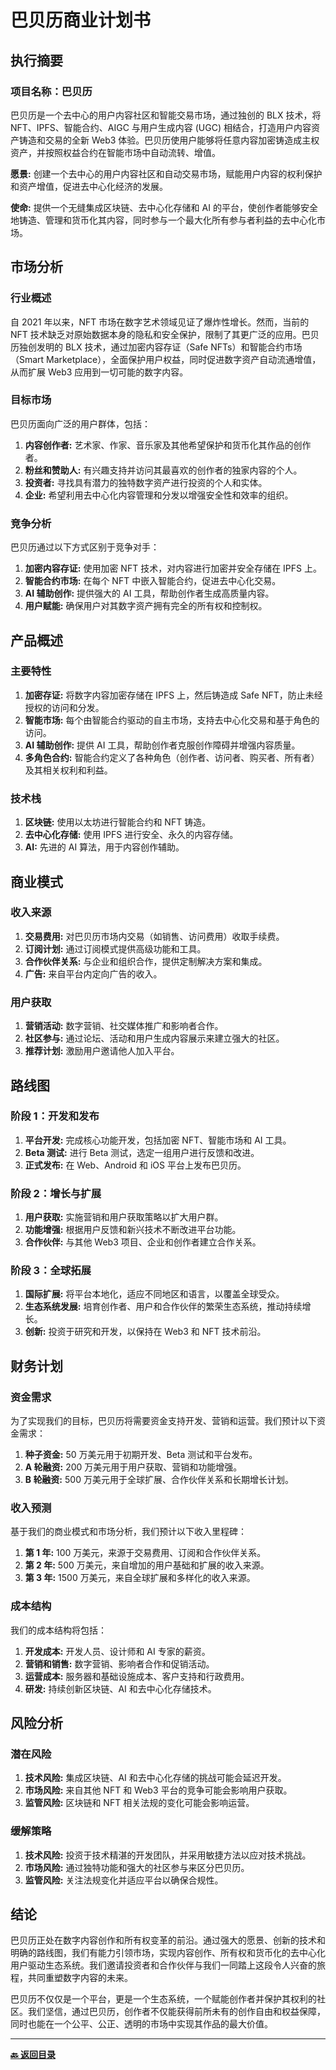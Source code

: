 # 巴贝历商业计划书

## 执行摘要

### 项目名称：巴贝历

巴贝历是一个去中心的用户内容社区和智能交易市场，通过独创的 BLX 技术，将 NFT、IPFS、智能合约、AIGC 与用户生成内容 (UGC) 相结合，打造用户内容资产铸造和交易的全新 Web3 体验。巴贝历使用户能够将任意内容加密铸造成主权资产，并按照权益合约在智能市场中自动流转、增值。

**愿景:** 创建一个去中心的用户内容社区和自动交易市场，赋能用户内容的权利保护和资产增值，促进去中心化经济的发展。

**使命:** 提供一个无缝集成区块链、去中心化存储和 AI 的平台，使创作者能够安全地铸造、管理和货币化其内容，同时参与一个最大化所有参与者利益的去中心化市场。

## 市场分析

### 行业概述

自 2021 年以来，NFT 市场在数字艺术领域见证了爆炸性增长。然而，当前的 NFT 技术缺乏对原始数据本身的隐私和安全保护，限制了其更广泛的应用。巴贝历独创发明的 BLX 技术，通过加密内容存证（Safe NFTs）和智能合约市场（Smart Marketplace），全面保护用户权益，同时促进数字资产自动流通增值，从而扩展 Web3 应用到一切可能的数字内容。

### 目标市场

巴贝历面向广泛的用户群体，包括：

1. **内容创作者:** 艺术家、作家、音乐家及其他希望保护和货币化其作品的创作者。
2. **粉丝和赞助人:** 有兴趣支持并访问其最喜欢的创作者的独家内容的个人。
3. **投资者:** 寻找具有潜力的独特数字资产进行投资的个人和实体。
4. **企业:** 希望利用去中心化内容管理和分发以增强安全性和效率的组织。

### 竞争分析

巴贝历通过以下方式区别于竞争对手：

1. **加密内容存证:** 使用加密 NFT 技术，对内容进行加密并安全存储在 IPFS 上。
2. **智能合约市场:** 在每个 NFT 中嵌入智能合约，促进去中心化交易。
3. **AI 辅助创作:** 提供强大的 AI 工具，帮助创作者生成高质量内容。
4. **用户赋能:** 确保用户对其数字资产拥有完全的所有权和控制权。

## 产品概述

### 主要特性

1. **加密存证:** 将数字内容加密存储在 IPFS 上，然后铸造成 Safe NFT，防止未经授权的访问和分发。
2. **智能市场:** 每个由智能合约驱动的自主市场，支持去中心化交易和基于角色的访问。
3. **AI 辅助创作:** 提供 AI 工具，帮助创作者克服创作障碍并增强内容质量。
4. **多角色合约:** 智能合约定义了各种角色（创作者、访问者、购买者、所有者）及其相关权利和利益。

### 技术栈

1. **区块链:** 使用以太坊进行智能合约和 NFT 铸造。
2. **去中心化存储:** 使用 IPFS 进行安全、永久的内容存储。
3. **AI:** 先进的 AI 算法，用于内容创作辅助。

## 商业模式

### 收入来源

1. **交易费用:** 对巴贝历市场内交易（如销售、访问费用）收取手续费。
2. **订阅计划:** 通过订阅模式提供高级功能和工具。
3. **合作伙伴关系:** 与企业和组织合作，提供定制解决方案和集成。
4. **广告:** 来自平台内定向广告的收入。

### 用户获取

1. **营销活动:** 数字营销、社交媒体推广和影响者合作。
2. **社区参与:** 通过论坛、活动和用户生成内容展示来建立强大的社区。
3. **推荐计划:** 激励用户邀请他人加入平台。

## 路线图

### 阶段 1：开发和发布

1. **平台开发:** 完成核心功能开发，包括加密 NFT、智能市场和 AI 工具。
2. **Beta 测试:** 进行 Beta 测试，选定一组用户进行反馈和改进。
3. **正式发布:** 在 Web、Android 和 iOS 平台上发布巴贝历。

### 阶段 2：增长与扩展

1. **用户获取:** 实施营销和用户获取策略以扩大用户群。
2. **功能增强:** 根据用户反馈和新兴技术不断改进平台功能。
3. **合作伙伴:** 与其他 Web3 项目、企业和创作者建立合作关系。

### 阶段 3：全球拓展

1. **国际扩展:** 将平台本地化，适应不同地区和语言，以覆盖全球受众。
2. **生态系统发展:** 培育创作者、用户和合作伙伴的繁荣生态系统，推动持续增长。
3. **创新:** 投资于研究和开发，以保持在 Web3 和 NFT 技术前沿。

## 财务计划

### 资金需求

为了实现我们的目标，巴贝历将需要资金支持开发、营销和运营。我们预计以下资金需求：

1. **种子资金:** 50 万美元用于初期开发、Beta 测试和平台发布。
2. **A 轮融资:** 200 万美元用于用户获取、营销和功能增强。
3. **B 轮融资:** 500 万美元用于全球扩展、合作伙伴关系和长期增长计划。

### 收入预测

基于我们的商业模式和市场分析，我们预计以下收入里程碑：

1. **第 1 年:** 100 万美元，来源于交易费用、订阅和合作伙伴关系。
2. **第 2 年:** 500 万美元，来自增加的用户基础和扩展的收入来源。
3. **第 3 年:** 1500 万美元，来自全球扩展和多样化的收入来源。

### 成本结构

我们的成本结构将包括：

1. **开发成本:** 开发人员、设计师和 AI 专家的薪资。
2. **营销和销售:** 数字营销、影响者合作和促销活动。
3. **运营成本:** 服务器和基础设施成本、客户支持和行政费用。
4. **研发:** 持续创新区块链、AI 和去中心化存储技术。

## 风险分析

### 潜在风险

1. **技术风险:** 集成区块链、AI 和去中心化存储的挑战可能会延迟开发。
2. **市场风险:** 来自其他 NFT 和 Web3 平台的竞争可能会影响用户获取。
3. **监管风险:** 区块链和 NFT 相关法规的变化可能会影响运营。

### 缓解策略

1. **技术风险:** 投资于技术精湛的开发团队，并采用敏捷方法以应对技术挑战。
2. **市场风险:** 通过独特功能和强大的社区参与来区分巴贝历。
3. **监管风险:** 关注法规变化并适应平台以确保合规性。

## 结论

巴贝历正处在数字内容创作和所有权变革的前沿。通过强大的愿景、创新的技术和明确的路线图，我们有能力引领市场，实现内容创作、所有权和货币化的去中心化用户驱动生态系统。我们邀请投资者和合作伙伴与我们一同踏上这段令人兴奋的旅程，共同重塑数字内容的未来。

巴贝历不仅仅是一个平台，更是一个生态系统，一个赋能创作者并保护其权利的社区。我们坚信，通过巴贝历，创作者不仅能获得前所未有的创作自由和权益保障，同时也能在一个公平、公正、透明的市场中实现其作品的最大价值。

---

**[🔙️ 返回目录](./home.md)**
